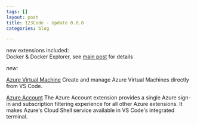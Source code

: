 ```yaml
---
tags: []
layout: post
title: 123Code - Update 0.0.8
categories: blog

---
```

new extensions included:  
Docker & Docker Explorer, see [main post](http://the.cognitiveservices.ninja/blog/2021/05/30/123Code.html) for details

_new_:

[Azure Virtual Machine](https://marketplace.visualstudio.com/items?itemName=ms-azuretools.vscode-azurevirtualmachines) Create and manage Azure Virtual Machines directly from VS Code.

[Azure Account](https://marketplace.visualstudio.com/items?itemName=ms-vscode.azure-account) The Azure Account extension provides a single Azure sign-in and subscription filtering experience for all other Azure extensions. It makes Azure's Cloud Shell service available in VS Code's integrated terminal.